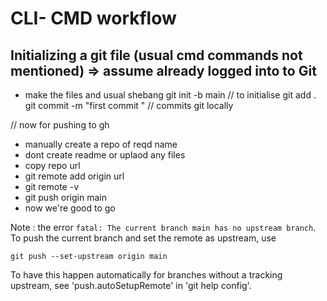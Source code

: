 # CLI- CMD workflow


## Initializing a git file (usual cmd commands not mentioned) => assume already logged into to Git

- make the files and usual shebang
git init -b main // to initialise
git add .
git commit -m "first commit " // commits git locally 

// now for pushing to gh
- manually create a repo of reqd name
- dont create readme or uplaod any files
- copy repo url
- git remote add origin url
- git remote -v
- git push origin main
- now we're good to go



Note : the error `fatal: The current branch main has no upstream branch`.
To push the current branch and set the remote as upstream, use

    git push --set-upstream origin main

To have this happen automatically for branches without a tracking
upstream, see 'push.autoSetupRemote' in 'git help config'.

